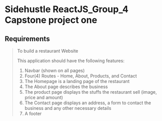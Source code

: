 # Sidehustle ReactJS_Group_4 Capstone project one

## Requirements

> To build a restaurant Website
>
> This application should have the following features:
>
> 1. Navbar (shown on all pages)
> 2. Four(4) Routes - Home, About, Products, and Contact
> 3. The Homepage is a landing page of the restaurant
> 4. The About page describes the business
> 5. The product page displays the stuffs the restaurant sell (image, price and amount)
> 6. The Contact page displays an address, a form to contact the business and any other necessary details
> 7. A footer
